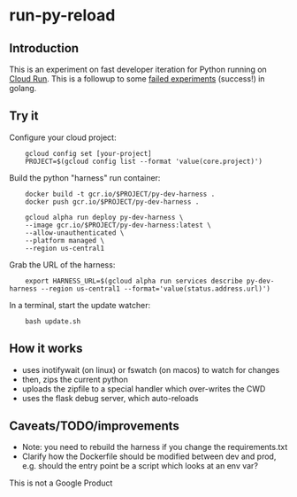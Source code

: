 # run-py-reload

## Introduction

This is an experiment on fast developer iteration for Python running on [Cloud Run][]. This is a followup to some [failed experiments](https://github.com/ptone/run-go-plugin) (success!) in golang.


## Try it

Configure your cloud project:

        gcloud config set [your-project]
        PROJECT=$(gcloud config list --format 'value(core.project)')

Build the python "harness" run container:

        docker build -t gcr.io/$PROJECT/py-dev-harness .
        docker push gcr.io/$PROJECT/py-dev-harness .

        gcloud alpha run deploy py-dev-harness \
        --image gcr.io/$PROJECT/py-dev-harness:latest \
        --allow-unauthenticated \
        --platform managed \
        --region us-central1

Grab the URL of the harness:

        export HARNESS_URL=$(gcloud alpha run services describe py-dev-harness --region us-central1 --format='value(status.address.url)')

In a terminal, start the update watcher:

        bash update.sh

## How it works

 - uses inotifywait (on linux) or fswatch (on macos) to watch for changes
 - then, zips the current python
 - uploads the zipfile to a special handler which over-writes the CWD
 - uses the flask debug server, which auto-reloads

## Caveats/TODO/improvements

  - Note: you need to rebuild the harness if you change the requirements.txt
  - Clarify how the Dockerfile should be modified between dev and prod, e.g. should the entry point be a script which looks at an env var?

This is not a Google Product

[Cloud Run]: https://cloud.google.com/run
